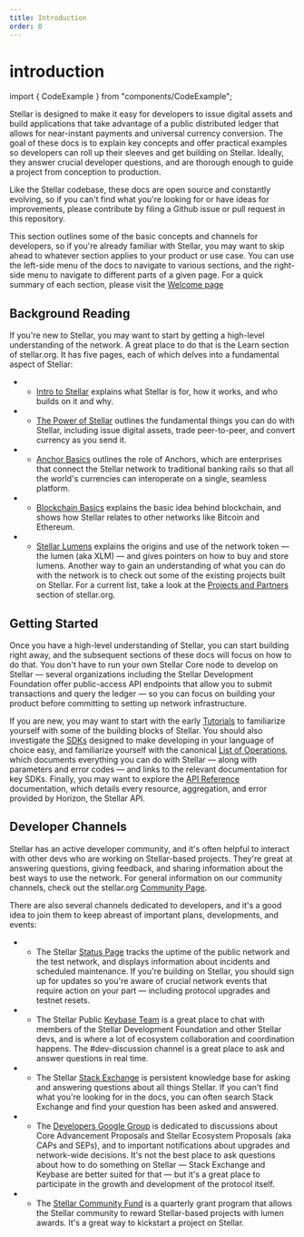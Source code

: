 ```yaml
---
title: Introduction
order: 0
---
```


# introduction

import { CodeExample } from "components/CodeExample";

Stellar is designed to make it easy for developers to issue digital assets and build applications that take advantage of a public distributed ledger that allows for near-instant payments and universal currency conversion. The goal of these docs is to explain key concepts and offer practical examples so developers can roll up their sleeves and get building on Stellar. Ideally, they answer crucial developer questions, and are thorough enough to guide a project from conception to production.

Like the Stellar codebase, these docs are open source and constantly evolving, so if you can't find what you're looking for or have ideas for improvements, please contribute by filing a Github issue or pull request in this repository.

This section outlines some of the basic concepts and channels for developers, so if you're already familiar with Stellar, you may want to skip ahead to whatever section applies to your product or use case. You can use the left-side menu of the docs to navigate to various sections, and the right-side menu to navigate to different parts of a given page. For a quick summary of each section, please visit the [Welcome page](../index.md)

## Background Reading

If you're new to Stellar, you may want to start by getting a high-level understanding of the network. A great place to do that is the Learn section of stellar.org. It has five pages, each of which delves into a fundamental aspect of Stellar:

* * [Intro to Stellar](https://www.stellar.org/learn/intro-to-stellar) explains what Stellar is for, how it works, and who builds on it and why.
* * [The Power of Stellar](https://www.stellar.org/learn/the-power-of-stellar) outlines the fundamental things you can do with Stellar, including issue digital assets, trade peer-to-peer, and convert currency as you send it.
* * [Anchor Basics](https://www.stellar.org/learn/anchor-basics) outlines the role of Anchors, which are enterprises that connect the Stellar network to traditional banking rails so that all the world's currencies can interoperate on a single, seamless platform.
* * [Blockchain Basics](https://www.stellar.org/learn/blockchain-basics) explains the basic idea behind blockchain, and shows how Stellar relates to other networks like Bitcoin and Ethereum.
* * [Stellar Lumens](https://www.stellar.org/lumens) explains the origins and use of the network token — the lumen \(aka XLM\) — and gives pointers on how to buy and store lumens. Another way to gain an understanding of what you can do with the network is to check out some of the existing projects built on Stellar. For a current list, take a look at the [Projects and Partners](https://www.stellar.org/ecosystem/projects) section of stellar.org.

## Getting Started

Once you have a high-level understanding of Stellar, you can start building right away, and the subsequent sections of these docs will focus on how to do that. You don't have to run your own Stellar Core node to develop on Stellar — several organizations including the Stellar Development Foundation offer public-access API endpoints that allow you to submit transactions and query the ledger — so you can focus on building your product before committing to setting up network infrastructure.

If you are new, you may want to start with the early [Tutorials](../tutorials/create-account.md) to familiarize yourself with some of the building blocks of Stellar. You should also investigate the [SDKs](../software-and-sdks/index.md) designed to make developing in your language of choice easy, and familiarize yourself with the canonical [List of Operations](list-of-operations.md), which documents everything you can do with Stellar — along with parameters and error codes — and links to the relevant documentation for key SDKs. Finally, you may want to explore the [API Reference](../../api/introduction/index.md) documentation, which details every resource, aggregation, and error provided by Horizon, the Stellar API.

## Developer Channels

Stellar has an active developer community, and it's often helpful to interact with other devs who are working on Stellar-based projects. They're great at answering questions, giving feedback, and sharing information about the best ways to use the network. For general information on our community channels, check out the stellar.org [Community Page](https://www.stellar.org/community).

There are also several channels dedicated to developers, and it's a good idea to join them to keep abreast of important plans, developments, and events:

* * The Stellar [Status Page](https://status.stellar.org/) tracks the uptime of the public network and the test network, and displays information about incidents and scheduled maintenance. If you're building on Stellar, you should sign up for updates so you're aware of crucial network events that require action on your part — including protocol upgrades and testnet resets.
* * The Stellar Public [Keybase Team](https://keybase.io/team/stellar.public) is a great place to chat with members of the Stellar Development Foundation and other Stellar devs, and is where a lot of ecosystem collaboration and coordination happens. The \#dev-discussion channel is a great place to ask and answer questions in real time.
* * The Stellar [Stack Exchange](https://stellar.stackexchange.com/) is persistent knowledge base for asking and answering questions about all things Stellar. If you can't find what you're looking for in the docs, you can often search Stack Exchange and find your question has been asked and answered.
* * The [Developers Google Group](https://groups.google.com/forum/#!forum/stellar-dev) is dedicated to discussions about Core Advancement Proposals and Stellar Ecosystem Proposals \(aka CAPs and SEPs\), and to important notifications about upgrades and network-wide decisions. It's not the best place to ask questions about how to do something on Stellar — Stack Exchange and Keybase are better suited for that — but it's a great place to participate in the growth and development of the protocol itself.
* * The [Stellar Community Fund](https://communityfund.stellar.org/) is a quarterly grant program that allows the Stellar community to reward Stellar-based projects with lumen awards. It's a great way to kickstart a project on Stellar.

